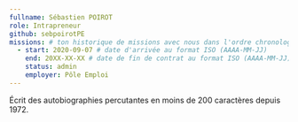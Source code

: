 ```yaml
---
fullname: Sébastien POIROT
role: Intrapreneur
github: sebpoirotPE
missions: # ton historique de missions avec nous dans l'ordre chronologique. Remplis déjà la première pour commencer !
  - start: 2020-09-07 # date d'arrivée au format ISO (AAAA-MM-JJ)
    end: 20XX-XX-XX # date de fin de contrat au format ISO (AAAA-MM-JJ)
    status: admin
    employer: Pôle Emploi
---
```

Écrit des autobiographies percutantes en moins de 200 caractères depuis 1972.
